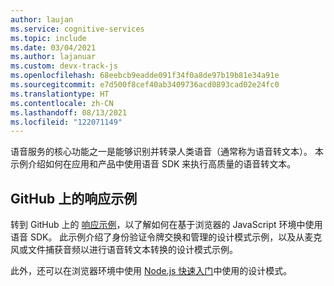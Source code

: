 ```yaml
---
author: laujan
ms.service: cognitive-services
ms.topic: include
ms.date: 03/04/2021
ms.author: lajanuar
ms.custom: devx-track-js
ms.openlocfilehash: 68eebcb9eadde091f34f0a8de97b19b81e34a91e
ms.sourcegitcommit: e7d500f8cef40ab3409736acd0893cad02e24fc0
ms.translationtype: HT
ms.contentlocale: zh-CN
ms.lasthandoff: 08/13/2021
ms.locfileid: "122071149"
---
```

语音服务的核心功能之一是能够识别并转录人类语音（通常称为语音转文本）。 本示例介绍如何在应用和产品中使用语音 SDK 来执行高质量的语音转文本。

## <a name="react-sample-on-github"></a>GitHub 上的响应示例

转到 GitHub 上的 [响应示例](https://github.com/Azure-Samples/AzureSpeechReactSample)，以了解如何在基于浏览器的 JavaScript 环境中使用语音 SDK。 此示例介绍了身份验证令牌交换和管理的设计模式示例，以及从麦克风或文件捕获音频以进行语音转文本转换的设计模式示例。

此外，还可以在浏览器环境中使用 [Node.js 快速入门](../../../get-started-speech-to-text.md?pivots=programming-language-nodejs&tabs=script%2cbrowser%2cwindowsinstall)中使用的设计模式。
